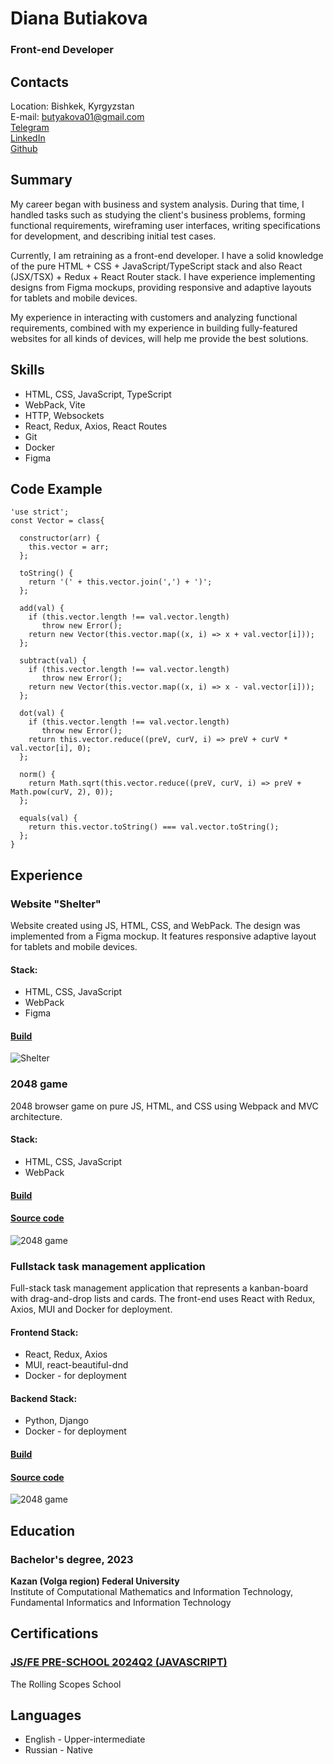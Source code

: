 # Diana Butiakova
### Front-end Developer

## Contacts
Location: Bishkek, Kyrgyzstan\
E-mail: butyakova01@gmail.com\
[Telegram](https://t.me/bt_diana)\
[LinkedIn](https://www.linkedin.com/in/butiakova-diana)\
[Github](https://github.com/bt-diana)


## Summary
My career began with business and system analysis. During that time, I handled tasks such as studying the client's business problems, forming functional requirements, wireframing user interfaces, writing specifications for development, and describing initial test cases.

Currently, I am retraining as a front-end developer. I have a solid knowledge of the pure HTML + CSS + JavaScript/TypeScript stack and also React (JSX/TSX) + Redux + React Router stack. I have experience implementing designs from Figma mockups, providing responsive and adaptive layouts for tablets and mobile devices.

My experience in interacting with customers and analyzing functional requirements, combined with my experience in building fully-featured websites for all kinds of devices, will help me provide the best solutions.

## Skills 
- HTML, CSS, JavaScript, TypeScript
- WebPack, Vite
- HTTP, Websockets
- React, Redux, Axios, React Routes
- Git
- Docker
- Figma

## Code Example
```
'use strict';
const Vector = class{
  
  constructor(arr) {
    this.vector = arr;  
  };
  
  toString() {
    return '(' + this.vector.join(',') + ')';
  };
  
  add(val) {
    if (this.vector.length !== val.vector.length)
       throw new Error();
    return new Vector(this.vector.map((x, i) => x + val.vector[i]));
  };
  
  subtract(val) {
    if (this.vector.length !== val.vector.length)
       throw new Error();
    return new Vector(this.vector.map((x, i) => x - val.vector[i]));
  };
  
  dot(val) {
    if (this.vector.length !== val.vector.length)
       throw new Error();
    return this.vector.reduce((preV, curV, i) => preV + curV * val.vector[i], 0);
  };
  
  norm() {
    return Math.sqrt(this.vector.reduce((preV, curV, i) => preV + Math.pow(curV, 2), 0));
  };
  
  equals(val) {
    return this.vector.toString() === val.vector.toString();
  };
}
```

## Experience
### Website "Shelter"
Website created using JS, HTML, CSS, and WebPack. The design was implemented from a Figma mockup. It features responsive adaptive layout for tablets and mobile devices.

#### Stack:
- HTML, CSS, JavaScript
- WebPack
- Figma

#### [Build](https://rolling-scopes-school.github.io/djhsgfjk-JSFEPRESCHOOL2024Q2/shelter/main)

![Shelter](shelter.png)

### 2048 game
2048 browser game on pure JS, HTML, and CSS using Webpack and MVC architecture.

#### Stack:
- HTML, CSS, JavaScript
- WebPack

#### [Build](djhsgfjk.github.io/2048)
#### [Source code](github.com/djhsgfjk/2048/tree/main)

![2048 game](2048-game.gif)

### Fullstack task management application
Full-stack task management application that represents a kanban-board with drag-and-drop lists and cards. The front-end uses React with Redux, Axios, MUI and Docker for deployment.

#### Frontend Stack:
- React, Redux, Axios
- MUI, react-beautiful-dnd
- Docker - for deployment

#### Backend Stack:
- Python, Django
- Docker - for deployment

#### [Build](http://209.126.0.235:3000)
#### [Source code](github.com/djhsgfjk/task-manager-app)

![2048 game](task-manager-app.png)

## Education
### Bachelor's degree, 2023
__Kazan (Volga region) Federal University__\
Institute of Computational Mathematics and Information Technology,
Fundamental Informatics and Information Technology

## Certifications
### [JS/FE PRE-SCHOOL 2024Q2 (JAVASCRIPT)](https://app.rs.school/certificate/9cr8x76q)
The Rolling Scopes School


## Languages
- English - Upper-intermediate
- Russian - Native
